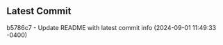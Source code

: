 
## Latest Commit
b5786c7 - Update README with latest commit info (2024-09-01 11:49:33 -0400) <Yunxi-Zhou>
